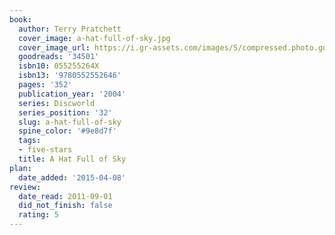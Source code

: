 ```yaml
---
book:
  author: Terry Pratchett
  cover_image: a-hat-full-of-sky.jpg
  cover_image_url: https://i.gr-assets.com/images/S/compressed.photo.goodreads.com/books/1319037274l/34501._SX98_.jpg
  goodreads: '34501'
  isbn10: 055255264X
  isbn13: '9780552552646'
  pages: '352'
  publication_year: '2004'
  series: Discworld
  series_position: '32'
  slug: a-hat-full-of-sky
  spine_color: '#9e8d7f'
  tags:
  - five-stars
  title: A Hat Full of Sky
plan:
  date_added: '2015-04-08'
review:
  date_read: 2011-09-01
  did_not_finish: false
  rating: 5
---
```

